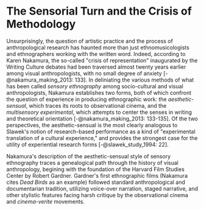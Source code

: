 
# The Sensorial Turn and the Crisis of Methodology 

Unsurprisingly, the question of artistic practice and the process of anthropological research has haunted more than just ethnomusicologists and ethnographers working with the written word. 
Indeed, according to Karen Nakamura, the so-called "crisis of representation" inaugurated by the Writing Culture debates had been traversed almost twenty years earlier among visual anthropologists, with no small degree of anxiety [-@nakamura_making_2013: 133].
In deliniating the various methods of what has been called *sensory ethnography* among socio-cultural and visual anthropologists, Nakamura establishes two forms, both of which confront the question of experience in producing ethnographic work: the *aesthetic-sensual*, which traces its roots to observational cinema, and the *multisensory experimental*, which attempts to center the senses in writing and theoretical orientation [-@nakamura_making_2013: 133-135]. 
Of the two perspectives, the aesthetic-sensual is the most clearly analogous to Slawek's notion of research-based performance as a kind of "experimental translation of a cultural experience," and provides the strongest case for the utility of experiential research forms [-@slawek_study_1994: 22]. 

Nakamura's description of the aesthetic-sensual style of sensory ethnography traces a genealogical path through the history of visual anthropology, begining with the foundation of the Harvard Film Studies Center by Robert Gardner. Gardner's first ethnographic films (Nakamura cites *Dead Birds* as an example) followed standard anthropological and documentarian tradition, utilizing voice-over narration, staged narrative, and other stylistic features facing harsh critique by the observational cinema and *cinema-verite* movements.  
